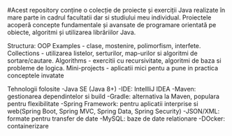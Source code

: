 #Acest repository conține o colecție de proiecte și exerciții Java realizate în mare parte in cadrul facultatii dar si studiului meu individual. Proiectele acoperă concepte fundamentale și avansate de programare orientată pe obiecte, algoritmi și utilizarea librăriilor Java.

Structura: 
OOP Examples - clase, mostenire, polimorfism, interfete.
Collections - utilizarea listelor, serturilor, map-urilor si algoritmi de sortare/cautare.
Algorithms - exercitii cu recursivitate, algoritmi de baza si probleme de logica.
Mini-projects - aplicatii mici pentu a pune in practica conceptele invatate 

Tehnologii folosite 
-Java SE (Java 8+)
-IDE: IntellliJ IDEA
-Maven: gestionarea dependintelor si build
-Gradle: alternativa la Maven, populara pentru flexibilitate
-Spring Framework: pentru aplicatii interprise si web(Spring Boot, Spring MVC, Spring Data, Spring Security)
-JSON/XML: formate pentru transfer de date
-MySQL: baze de date relationare
-DOcker: containerizare
